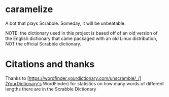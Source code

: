 # caramelize
A bot that plays Scrabble. Someday, it will be unbeatable.

NOTE: the dictionary used in this project is based off of an old version of
the English dictionary that came packaged with an old Linux distribution, NOT
the official Scrabble dictionary.

# Citations and thanks
Thanks to [https://wordfinder.yourdictionary.com/unscramble/_/](YourDictionary's WordFinder) for 
statistics on how many words of different lengths there are in the Scrabble 
Dictionary

